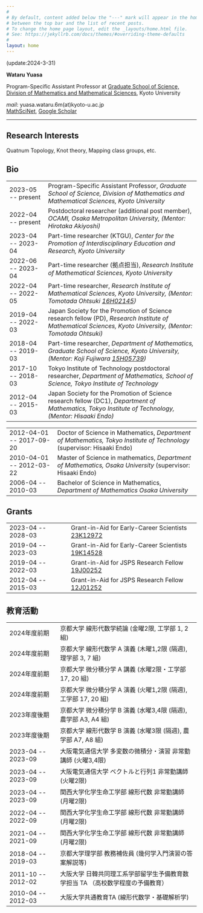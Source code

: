 ```yaml
---
#
# By default, content added below the "---" mark will appear in the home page
# between the top bar and the list of recent posts.
# To change the home page layout, edit the _layouts/home.html file.
# See: https://jekyllrb.com/docs/themes/#overriding-theme-defaults
#
layout: home
---
```

(update:2024-3-31)

**Wataru Yuasa**

Program-Specific Assistant Professor at [Graduate School of Science, Division of Mathematics and Mathematical Sciences](https://www.math.kyoto-u.ac.jp/en), Kyoto University

*mail*: yuasa.wataru.6m(at)kyoto-u.ac.jp  
[MathSciNet](https://mathscinet.ams.org/mathscinet/author?authorId=1215568),
[Google Scholar](https://scholar.google.co.jp/citations?hl=ja&user=WXyFD1wAAAAJ)

---

## Research Interests
Quatnum Topology, Knot theory, Mapping class groups, etc.

## Bio

|||
|:--|:--|
|2023-05 -- present| Program-Specific Assistant Professor, *Graduate School of Science, Division of Mathematics and Mathematical Sciences, Kyoto University*|
|2022-04 -- present| Postdoctoral researcher (additional post member), *OCAMI, Osaka Metropolitan University, (Mentor: Hirotaka Akiyoshi)*|
|2023-04 -- 2023-04| Part-time researcher (KTGU), *Center for the Promotion of Interdisciplinary Education and Research, Kyoto University*|
|2022-06 -- 2023-04| Part-time researcher (拠点担当), *Research Institute of  Mathematical Sciences, Kyoto University*|
|2022-04 -- 2022-05| Part-time researcher, *Research Institute of  Mathematical Sciences, Kyoto University, (Mentor: Tomotada Ohtsuki [16H02145](https://kaken.nii.ac.jp/en/grant/KAKENHI-PROJECT-16H02145/))*|
|2019-04 -- 2022-03|Japan Society for the Promotion of Science research fellow (PD), *Research Institute of  Mathematical Sciences, Kyoto University, (Mentor: Tomotada Ohtsuki)*|
|2018-04 -- 2019-03|Part-time researcher, *Department of Mathematics, Graduate School of Science, Kyoto University, (Mentor: Koji Fujiwara [15H05739](https://kaken.nii.ac.jp/en/grant/KAKENHI-PROJECT-15H05739/))*|
|2017-10 -- 2018-03|Tokyo Institute of Technology postdoctoral researcher, *Department of Mathematics, School of Science, Tokyo Institute of Technology*|
|2012-04 -- 2015-03|Japan Society for the Promotion of Science research fellow (DC1), *Department of Mathematics, Tokyo Institute of Technology, (Mentor: Hisaaki Endo)*|  


|||
|:--|:--|
|2012-04-01 -- 2017-09-20|Doctor of Science in Mathematics, *Department of Mathematics, Tokyo Institute of Technology* (supervisor: Hisaaki Endo)|
|2010-04-01 -- 2012-03-22|Master of Science in mathematics, *Department of Mathematics, Osaka University* (supervisor: Hisaaki Endo)|
|2006-04 -- 2010-03|Bachelor of Science in Mathematics, *Department of Mathematics Osaka University*|

## Grants

|||
|:--|:--|
|2023-04 -- 2028-03|Grant-in-Aid for Early-Career Scientists [23K12972](https://kaken.nii.ac.jp/ja/grant/KAKENHI-PROJECT-23K12972/)|
|2019-04 -- 2023-03|Grant-in-Aid for Early-Career Scientists [19K14528](https://kaken.nii.ac.jp/en/grant/KAKENHI-PROJECT-19K14528/)|
|2019-04 -- 2022-03|Grant-in-Aid for JSPS Research Fellow [19J00252](https://kaken.nii.ac.jp/grant/KAKENHI-PROJECT-19J00252/)|
|2012-04 -- 2015-03|Grant-in-Aid for JSPS Research Fellow [12J01252](https://kaken.nii.ac.jp/en/grant/KAKENHI-PROJECT-12J01252/)|

## 教育活動

|||
|:--|:--|
|2024年度前期|京都大学 線形代数学続論 (金曜2限, 工学部 1, 2 組)|
|2024年度前期|京都大学 線形代数学 A 演義 (木曜1,2限 (隔週), 理学部 3, 7 組)|
|2024年度前期|京都大学 微分積分学 A 講義 (水曜2限・工学部 17, 20 組)|
|2024年度前期|京都大学 微分積分学 A 演義 (火曜1,2限 (隔週), 工学部 17, 20 組)|
|2023年度後期|京都大学 微分積分学 B 演義 (水曜3,4限 (隔週), 農学部 A3, A4 組)|
|2023年度後期|京都大学 線形代数学 B 演義 (水曜3限 (隔週), 農学部 A7, A8 組)|
|2023-04 -- 2023-09|大阪電気通信大学 多変数の微積分・演習 非常勤講師  (火曜3,4限)|
|2023-04 -- 2023-09|大阪電気通信大学 ベクトルと行列1 非常勤講師  (火曜2限)|
|2023-04 -- 2023-09|関西大学化学生命工学部 線形代数 非常勤講師 (月曜2限)|
|2022-04 -- 2022-09|関西大学化学生命工学部 線形代数 非常勤講師 (月曜2限)|
|2021-04 -- 2021-09|関西大学化学生命工学部 線形代数 非常勤講師 (月曜2限)|
|2018-04 -- 2019-03|京都大学理学部 教務補佐員 (幾何学入門演習の答案解説等)|
|2011-10 -- 2012-02|大阪大学 日韓共同理工系学部留学生予備教育数学担当 TA （高校数学程度の予備教育）|
|2010-04 -- 2012-03|大阪大学共通教育TA (線形代数学・基礎解析学)|
